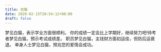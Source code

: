 ```yaml
---
title: 白猫
date: 2020-02-15T20:54:12+08:00
draft: false
---
```


梦见白猫，表示学业方面很顺利。
你的成绩一定会比上学期好，继续努力吧!待考者梦见白猫，预示考试成绩差。
职员梦见白猫，主钱财方面初运佳，但防后运衰退。
单身人士梦见白猫，预兆您的爱情会成功。
